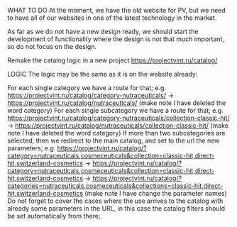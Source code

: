 WHAT TO DO
At the moment, we have the old website for PV, but we need to have all of our websites in one of the latest technology in the market. 

As far as we do not have a new design ready, we should start the development of functionality where the design is not that much important, so do not focus on the design.

 

Remake the catalog logic in a new project https://projectvint.ru/catalog/ 

LOGIC
The logic may be the same as it is on the website already:

For each single category we have a route for that; e.g. https://projectvint.ru/catalog/category-nutraceuticals/ -> https://projectvint.ru/catalog/nutraceuticals/ (make note I have deleted the word category)
For each single subcategory we have a route for that; e.g. https://projectvint.ru/catalog/category-nutraceuticals/collection-classic-hit/ -> https://projectvint.ru/catalog/nutraceuticals/collection-classic-hit/  (make note I have deleted the word category)
If more than two subcategories are selected, then we redirect to the main catalog, and set to the url the new parameters; e.g. https://projectvint.ru/catalog/?category=nutraceuticals,cosmeceuticals&collection=classic-hit,direct-hit,switzerland-cosmetics -> https://projectvint.ru/catalog/?category=nutraceuticals,cosmeceuticals&collection=classic-hit,direct-hit,switzerland-cosmetics -> https://projectvint.ru/catalog/?categories=nutraceuticals,cosmeceuticals&collections=classic-hit,direct-hit,switzerland-cosmetics  (make note I have change the parameter names)
Do not forget to cover the cases where the use arrives to the catalog with already some parameters in the URL, in this case the catalog filters should be set automatically from there;

